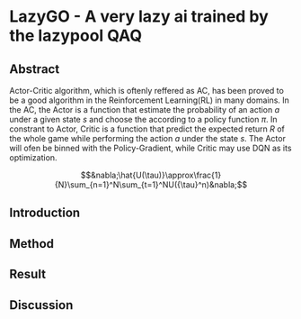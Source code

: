 
# LazyGO - A very lazy ai trained by the lazypool QAQ

## Abstract
Actor-Critic algorithm, which is oftenly reffered as AC, has been proved to be a good algorithm in the Reinforcement Learning(RL) in many domains. In the AC, the Actor is a function that estimate the probability of an action $a$ under a given state $s$ and choose the according to a policy function $\pi$. In constrant to Actor, Critic is a function that predict the expected return $R$ of the whole game while performing the action $a$ under the state $s$. The Actor will ofen be binned with the Policy-Gradient, while Critic may use DQN as its optimization.

$$&nabla;\hat{U(\tau)}\approx\frac{1}{N}\sum_{n=1}^N\sum_{t=1}^NU({\tau}^n)&nabla;$$

$$$$

## Introduction

## Method

## Result

## Discussion
